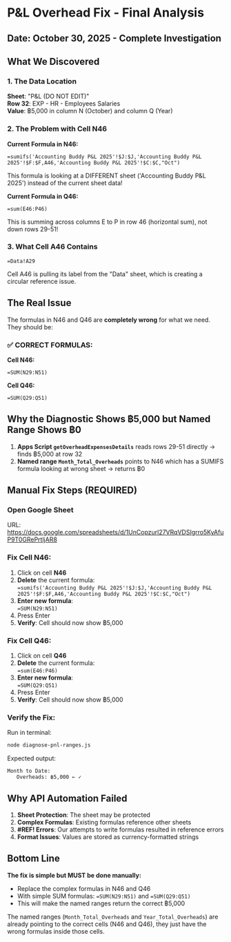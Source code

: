 # P&L Overhead Fix - Final Analysis

## Date: October 30, 2025 - Complete Investigation

## What We Discovered

### 1. The Data Location
**Sheet**: "P&L (DO NOT EDIT)"  
**Row 32**: EXP - HR - Employees Salaries  
**Value**: ฿5,000 in column N (October) and column Q (Year)

### 2. The Problem with Cell N46
**Current Formula in N46:**
```
=sumifs('Accounting Buddy P&L 2025'!$J:$J,'Accounting Buddy P&L 2025'!$F:$F,A46,'Accounting Buddy P&L 2025'!$C:$C,"Oct")
```

This formula is looking at a DIFFERENT sheet ('Accounting Buddy P&L 2025') instead of the current sheet data!

**Current Formula in Q46:**
```
=sum(E46:P46)
```

This is summing across columns E to P in row 46 (horizontal sum), not down rows 29-51!

### 3. What Cell A46 Contains
```
=Data!A29
```

Cell A46 is pulling its label from the "Data" sheet, which is creating a circular reference issue.

## The Real Issue

The formulas in N46 and Q46 are **completely wrong** for what we need. They should be:

### ✅ CORRECT FORMULAS:

**Cell N46:**
```
=SUM(N29:N51)
```

**Cell Q46:**
```
=SUM(Q29:Q51)
```

## Why the Diagnostic Shows ฿5,000 but Named Range Shows ฿0

1. **Apps Script `getOverheadExpensesDetails`** reads rows 29-51 directly → finds ฿5,000 at row 32
2. **Named range `Month_Total_Overheads`** points to N46 which has a SUMIFS formula looking at wrong sheet → returns ฿0

## Manual Fix Steps (REQUIRED)

### Open Google Sheet
URL: https://docs.google.com/spreadsheets/d/1UnCopzurl27VRqVDSIgrro5KyAfuP9T0GRePrtljAR8

### Fix Cell N46:
1. Click on cell **N46**
2. **Delete** the current formula:  
   `=sumifs('Accounting Buddy P&L 2025'!$J:$J,'Accounting Buddy P&L 2025'!$F:$F,A46,'Accounting Buddy P&L 2025'!$C:$C,"Oct")`
3. **Enter new formula**:  
   `=SUM(N29:N51)`
4. Press Enter
5. **Verify**: Cell should now show ฿5,000

### Fix Cell Q46:
1. Click on cell **Q46**
2. **Delete** the current formula:  
   `=sum(E46:P46)`
3. **Enter new formula**:  
   `=SUM(Q29:Q51)`
4. Press Enter
5. **Verify**: Cell should now show ฿5,000

### Verify the Fix:
Run in terminal:
```bash
node diagnose-pnl-ranges.js
```

Expected output:
```
Month to Date:
   Overheads: ฿5,000 ← ✓
```

## Why API Automation Failed

1. **Sheet Protection**: The sheet may be protected
2. **Complex Formulas**: Existing formulas reference other sheets
3. **#REF! Errors**: Our attempts to write formulas resulted in reference errors
4. **Format Issues**: Values are stored as currency-formatted strings

## Bottom Line

**The fix is simple but MUST be done manually:**
- Replace the complex formulas in N46 and Q46
- With simple SUM formulas: `=SUM(N29:N51)` and `=SUM(Q29:Q51)`
- This will make the named ranges return the correct ฿5,000

The named ranges (`Month_Total_Overheads` and `Year_Total_Overheads`) are already pointing to the correct cells (N46 and Q46), they just have the wrong formulas inside those cells.
